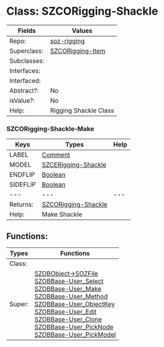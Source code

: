 
# Class:	SZCORigging-Shackle

| Fields | Values |
| --------- | --------- |
| Repo: | [soz-rigging](/repos/soz-rigging.html) |
| Superclass: | [SZCORigging-Item](SZCORigging-Item.html) |
| Subclasses: |  |
| Interfaces: |  |
| Interfaced: |  |
| Abstract?: | No |
| isValue?: | No |
| Help: | Rigging Shackle Class |

### SZCORigging-Shackle-Make

| Keys | Types | Help |
| --------- | --------- | --------- |
| LABEL | [Comment](Comment.html) |  |
| MODEL | [SZCERigging-Shackle](SZCERigging-Shackle.html) |  |
| ENDFLIP | [Boolean](Boolean.html) |  |
| SIDEFLIP | [Boolean](Boolean.html) |  |
| --- | --- | --- |
| Returns: | [SZCORigging-Shackle](SZCORigging-Shackle.html) |
| Help: | Make Shackle |


## Functions:

| Types | Functions |
| --------- | --------- |
| Class: |  |
| Super: | [SZOBObject->SOZFile](SZOBObject.html) <br> [SZOBBase-User_Select](SZOBBase.html) <br> [SZOBBase-User_Make](SZOBBase.html) <br> [SZOBBase-User_Method](SZOBBase.html) <br> [SZOBBase-User_ObjectKey](SZOBBase.html) <br> [SZOBBase-User_Edit](SZOBBase.html) <br> [SZOBBase-User_Clone](SZOBBase.html) <br> [SZOBBase-User_PickNode](SZOBBase.html) <br> [SZOBBase-User_PickModel](SZOBBase.html) |


